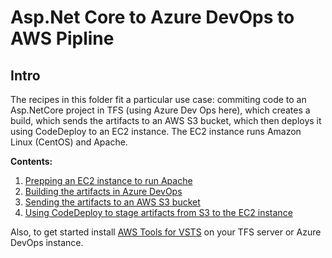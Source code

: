 # Asp.Net Core to Azure DevOps to AWS Pipline

## Intro

The recipes in this folder fit a particular use case: commiting code to an Asp.NetCore project in TFS (using Azure Dev Ops here), 
which creates a build, which sends the artifacts to an AWS S3 bucket, which then deploys it using CodeDeploy to an EC2 instance. The EC2 instance runs Amazon Linux (CentOS) and Apache.

__Contents:__


1. [Prepping an EC2 instance to run Apache](ec2-running-apache.md)
1. [Building the artifacts in Azure DevOps](./2_build-artifacts-in-AzDevOps.md)
1. [Sending the artifacts to an AWS S3 bucket](./3_send-to-AWS-S3-bucket.md)
1. [Using CodeDeploy to stage artifacts from S3 to the EC2 instance](/4_stage_Artifacts_w_code_deploy.md)

Also, to get started install [AWS Tools for VSTS](https://aws.amazon.com/vsts/) on your TFS server or Azure DevOps instance.
